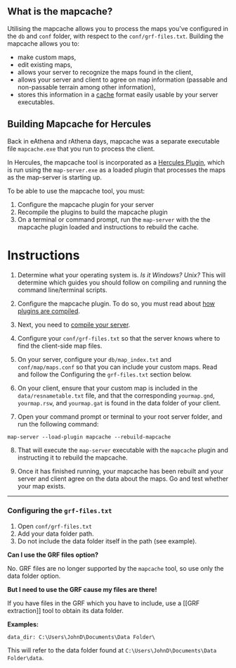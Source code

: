 ## What is the mapcache?

Utilising the mapcache allows you to process the maps you've configured in the `db` and `conf` folder, with respect to the `conf/grf-files.txt`. Building the mapcache allows you to:

* make custom maps,
* edit existing maps,
* allows your server to recognize the maps found in the client,
* allows your server and client to agree on map information (passable and non-passable terrain among other information),
* stores this information in a [cache](https://en.wikipedia.org/wiki/Cache_(computing)?oldformat=true) format easily usable by your server executables.

## Building Mapcache for Hercules

Back in eAthena and rAthena days, mapcache was a separate executable file `mapcache.exe` that you run to process the client.

In Hercules, the mapcache tool is incorporated as a [Hercules Plugin](https://github.com/HerculesWS/Hercules/wiki/Hercules-Plugin-Manager), which is run using the `map-server.exe` as a loaded plugin that processes the maps as the map-server is starting up.

To be able to use the mapcache tool, you must:

1. Configure the mapcache plugin for your server
2. Recompile the plugins to build the mapcache plugin
3. On a terminal or command prompt, run the `map-server` with the the mapcache plugin loaded and instructions to rebuild the cache.

# Instructions

1. Determine what your operating system is. _Is it Windows? Unix?_ This will determine which guides you should follow on compiling and running the command line/terminal scripts.

2. Configure the mapcache plugin. To do so, you must read about [how plugins are compiled](https://github.com/HerculesWS/Hercules/wiki/Hercules-Plugin-Manager#Building_a_plugin).

3. Next, you need to [compile your server](https://github.com/HerculesWS/Hercules/wiki/Compiling). 

4. Configure your `conf/grf-files.txt` so that the server knows where to find the client-side map files.

5. On your server, configure your `db/map_index.txt` and `conf/map/maps.conf` so that you can include your custom maps. Read and follow the Configuring the `grf-files.txt` section below.

6. On your client, ensure that your custom map is included in the `data/resnametable.txt` file, and that the corresponding `yourmap.gnd`, `yourmap.rsw`, and `yourmap.gat` is found in the data folder of your client.

7. Open your command prompt or terminal to your root server folder, and run the following command:

```
map-server --load-plugin mapcache --rebuild-mapcache
```

8. That will execute the `map-server` executable with the `mapcache` plugin and instructing it to rebuild the mapcache.

9. Once it has finished running, your mapcache has been rebuilt and your server and client agree on the data about the maps. Go and test whether your map exists.

***

### Configuring the `grf-files.txt`

1. Open `conf/grf-files.txt`
2. Add your data folder path.
3. Do not include the data folder itself in the path (see example).

**Can I use the GRF files option?**

No. GRF files are no longer supported by the `mapcache` tool, so use only the data folder option.

**But I need to use the GRF cause my files are there!**

If you have files in the GRF which you have to include, use a [[GRF extraction]] tool to obtain its data folder.

**Examples:**

```
data_dir: C:\Users\JohnD\Documents\Data Folder\
```

This will refer to the data folder found at `C:\Users\JohnD\Documents\Data Folder\data`.